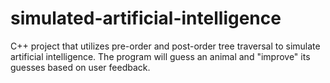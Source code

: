 # simulated-artificial-intelligence
C++ project that utilizes pre-order and post-order tree traversal to simulate artificial intelligence. The program will guess an animal and "improve" its guesses based on user feedback.
